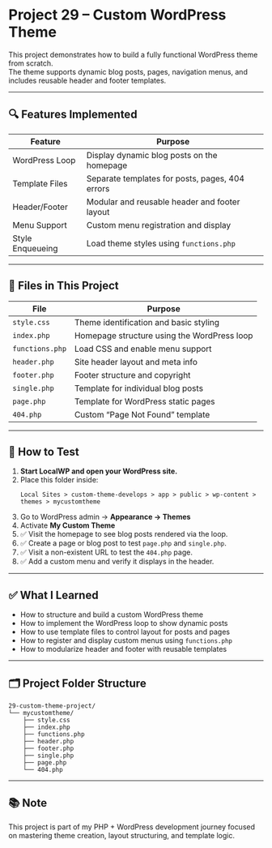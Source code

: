 # Project 29 – Custom WordPress Theme

This project demonstrates how to build a fully functional WordPress theme from scratch.  
The theme supports dynamic blog posts, pages, navigation menus, and includes reusable header and footer templates.

---

## 🔍 Features Implemented

| Feature | Purpose |
|---------|---------|
| WordPress Loop | Display dynamic blog posts on the homepage |
| Template Files | Separate templates for posts, pages, 404 errors |
| Header/Footer | Modular and reusable header and footer layout |
| Menu Support | Custom menu registration and display |
| Style Enqueueing | Load theme styles using `functions.php` |

---

## 📁 Files in This Project

| File | Purpose |
|------|---------|
| `style.css` | Theme identification and basic styling |
| `index.php` | Homepage structure using the WordPress loop |
| `functions.php` | Load CSS and enable menu support |
| `header.php` | Site header layout and meta info |
| `footer.php` | Footer structure and copyright |
| `single.php` | Template for individual blog posts |
| `page.php` | Template for WordPress static pages |
| `404.php` | Custom “Page Not Found” template |

---

## 🧪 How to Test

1. **Start LocalWP and open your WordPress site.**
2. Place this folder inside:
   ```
   Local Sites > custom-theme-develops > app > public > wp-content > themes > mycustomtheme
   ```
3. Go to WordPress admin → **Appearance → Themes**
4. Activate **My Custom Theme**
5. ✅ Visit the homepage to see blog posts rendered via the loop.
6. ✅ Create a page or blog post to test `page.php` and `single.php`.
7. ✅ Visit a non-existent URL to test the `404.php` page.
8. ✅ Add a custom menu and verify it displays in the header.

---

## ✅ What I Learned

- How to structure and build a custom WordPress theme  
- How to implement the WordPress loop to show dynamic posts  
- How to use template files to control layout for posts and pages  
- How to register and display custom menus using `functions.php`  
- How to modularize header and footer with reusable templates

---

## 🗂 Project Folder Structure

```
29-custom-theme-project/
└── mycustomtheme/
    ├── style.css
    ├── index.php
    ├── functions.php
    ├── header.php
    ├── footer.php
    ├── single.php
    ├── page.php
    └── 404.php
```

---

## 📚 Note

This project is part of my PHP + WordPress development journey focused on mastering theme creation, layout structuring, and template logic.
